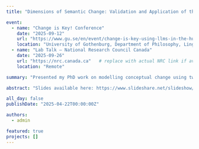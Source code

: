 ```yaml
---
title: "Dimensions of Semantic Change: Validation and Application of the SIBling Framework"

event:
  - name: "Change is Key! Conference"
    date: "2025-09-12"
    url: "https://www.gu.se/en/event/change-is-key-using-llms-in-the-humanities-and-social-sciences"
    location: "University of Gothenburg, Department of Philosophy, Linguistics and Theory of Science, Gothenburg, Sweden"
  - name: "Lab Talk – National Research Council Canada"
    date: "2025-09-26"
    url: "https://nrc.canada.ca"   # replace with actual NRC link if available
    location: "Remote"

summary: "Presented my PhD work on modelling conceptual change using two developed frameworks: (1) SIBling, a linguistic model of semantic change; and (2) LSC-Eval, a general-purpose framework for evaluating methods for assessing dimensions of semantic change."

abstract: "Slides available here: https://www.slideshare.net/slideshow/dimensions-of-semantic-change-validation-and-application-of-the-sibling-framework/283131650"

all_day: false
publishDate: "2025-04-22T00:00:00Z"

authors:
  - admin

featured: true
projects: []
---
```

